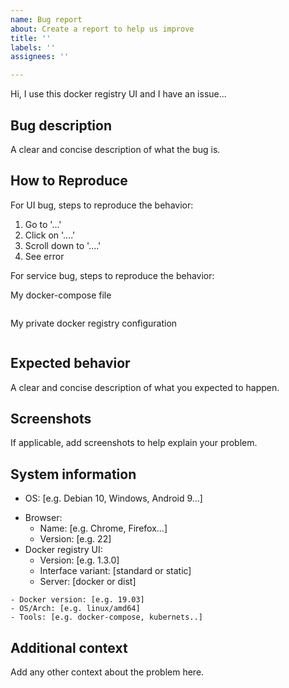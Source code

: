 ```yaml
---
name: Bug report
about: Create a report to help us improve
title: ''
labels: ''
assignees: ''

---
```


Hi, I use this docker registry UI and I have an issue...

## Bug description

A clear and concise description of what the bug is.
## How to Reproduce

For UI bug, steps to reproduce the behavior:
1. Go to '...'
2. Click on '....'
3. Scroll down to '....'
4. See error

For service bug, steps to reproduce the behavior:
<!-- Remove your credentials or anonymize them -->
My docker-compose file
```yml

```

My private docker registry configuration 
```yml

```

## Expected behavior

A clear and concise description of what you expected to happen.

## Screenshots

If applicable, add screenshots to help explain your problem.

## System information
 
- OS: [e.g. Debian 10, Windows, Android 9...]
<!-- Browser is only for UI bugs -->
- Browser:
    - Name:  [e.g. Chrome, Firefox...]
    - Version: [e.g. 22]
- Docker registry UI:
    - Version: [e.g. 1.3.0]
    - Interface variant: [standard or static]
    - Server: [docker or dist]
<!-- Only for Docker and for where the UI is hosted -->
    - Docker version: [e.g. 19.03]
    - OS/Arch: [e.g. linux/amd64]
    - Tools: [e.g. docker-compose, kubernets..]

## Additional context

Add any other context about the problem here.
